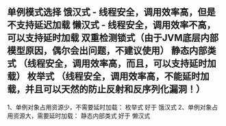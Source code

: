 单例模式选择
饿汉式 - 线程安全，调用效率高，但是不支持延迟加载
懒汉式 - 线程安全，调用效率不高，可以支持延时加载
双重检测锁式（由于JVM底层内部模型原因，偶尔会出问题，不建议使用）
静态内部类式 （线程安全，调用效率高，而且，可以支持延时加载）
枚举式 （线程安全，调用效率高，不能延时加载，并且可以天然的防止反射和反序列化漏洞！）
---
1、单例对象占用资源少，不需要延时加载：
枚举式 好于 饿汉式
2、单例对象占用资源大，需要延时加载：
静态内部类式 好于 懒汉式
